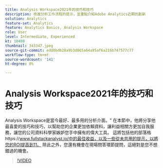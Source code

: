 ```yaml
---
title: Analysis Workspace2021年的技巧和技巧
description: 改進分析工作流程的提示，並重點介紹Adobe Analytics近期的創新
solution: Analytics
feature-set: Analytics
feature: Analytics Basics, Analysis Workspace
role: User
level: Intermediate, Experienced
kt: 10480
thumbnail: 343347.jpeg
source-git-commit: edd0bdb28a9b3d065a64a95af6a216b747577c77
workflow-type: tm+mt
source-wordcount: '141'
ht-degree: 0%

---
```


# Analysis Workspace2021年的技巧和技巧

Analysis Workspace是當今最好、最多用的分析介面。&quot; 在本節中，他將分享他最喜愛的技巧和技巧，以幫助您的企業更加依賴資料，讓利益相關方更加自我服務，讓您的公司資料科學家嫉妒您手中擁有的偉大工具。 這將包括他的部落格https://www.fullstackanalyst.io/中的最佳收益，以及一些從未共用的提示，以將您的ROI提高到11。 除此之外，您還有機會在現場問答環節提問，這絕對是您不想錯過的機會。

>[!VIDEO](https://video.tv.adobe.com/v/343347/?quality=12&learn=on)
